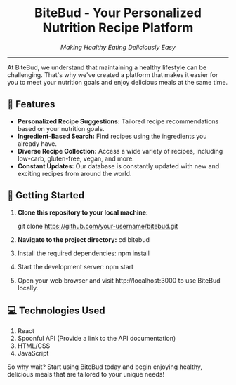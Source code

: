 <h1 align="center">BiteBud - Your Personalized Nutrition Recipe Platform</h1>

<p align="center">
  <em>Making Healthy Eating Deliciously Easy</em>
</p>

---

At BiteBud, we understand that maintaining a healthy lifestyle can be challenging. That's why we've created a platform that makes it easier for you to meet your nutrition goals and enjoy delicious meals at the same time.

## 🌟 Features

- **Personalized Recipe Suggestions:** Tailored recipe recommendations based on your nutrition goals.
- **Ingredient-Based Search:** Find recipes using the ingredients you already have.
- **Diverse Recipe Collection:** Access a wide variety of recipes, including low-carb, gluten-free, vegan, and more.
- **Constant Updates:** Our database is constantly updated with new and exciting recipes from around the world.

## 🚀 Getting Started

1. **Clone this repository to your local machine:**
   
   git clone https://github.com/your-username/bitebud.git
   
2. **Navigate to the project directory:**
   cd bitebud
4. Install the required dependencies:
   npm install
6. Start the development server:
   npm start
8. Open your web browser and visit http://localhost:3000 to use BiteBud locally.

## 💻 Technologies Used
1. React
2. Spoonful API (Provide a link to the API documentation)
3. HTML/CSS
4. JavaScript


So why wait? Start using BiteBud today and begin enjoying healthy, delicious meals that are tailored to your unique needs!  
